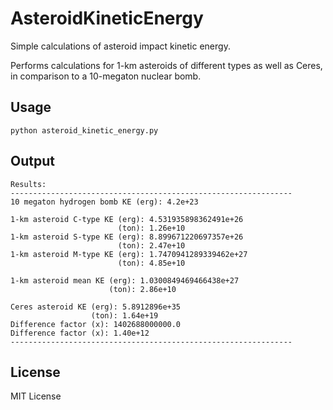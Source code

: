 # AsteroidKineticEnergy

Simple calculations of asteroid impact kinetic energy.

Performs calculations for 1-km asteroids of different types as well as Ceres, in comparison to a 10-megaton nuclear bomb.

## Usage

```shell
python asteroid_kinetic_energy.py
```

## Output

```shell
Results:
---------------------------------------------------------------
10 megaton hydrogen bomb KE (erg): 4.2e+23

1-km asteroid C-type KE (erg): 4.531935898362491e+26
                        (ton): 1.26e+10
1-km asteroid S-type KE (erg): 8.899671220697357e+26
                        (ton): 2.47e+10
1-km asteroid M-type KE (erg): 1.7470941289339462e+27
                        (ton): 4.85e+10

1-km asteroid mean KE (erg): 1.0300849469466438e+27
                      (ton): 2.86e+10

Ceres asteroid KE (erg): 5.8912896e+35
                  (ton): 1.64e+19
Difference factor (x): 1402688000000.0
Difference factor (x): 1.40e+12
---------------------------------------------------------------
```

## License

MIT License
